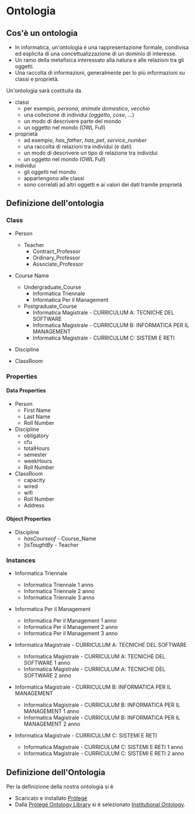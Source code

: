 # Ontologia
## Cos'è un ontologia
- In informatica, un'ontologia è una rappresentazione formale, condivisa ed esplicita di una concettualizzazione di un dominio di interesse.
- Un ramo della metafisica interessato alla natura e alle relazioni tra gli oggetti.
- Una raccolta di informazioni, generalmente per lo più informazioni su classi e proprietà.

Un'ontologia sarà costituita da 
- classi
    - per esempio, *persona*, *animale domestico*, *vecchio* 
    - una collezione di individui (*oggetto*, *cose*, ...) 
    - un modo di descrivere parte del mondo 
    - un oggetto nel mondo (OWL Full)
- proprietà
    - ad esempio,  *has_father*, *has_pet*, *service_number*
    - una raccolta di relazioni tra individui (e dati) 
    - un modo di descrivere un tipo di relazione tra individui 
    - un oggetto nel mondo (OWL Full)
- individui
    - gli oggetti nel mondo 
    - appartengono alle classi 
    - sono correlati ad altri oggetti e ai valori dei dati tramite proprietà

## Definizione dell'ontologia

### Class
- Person
    - Teacher
        - Contract_Professor
        - Ordinary_Professor
        - Associate_Professor

- Course Name
    - Undergraduate_Course
        - Informatica Triennale
        - Informatica Per il Management
    - Postgraduate_Course
        - Informatica Magistrale - CURRICULUM A: TECNICHE DEL SOFTWARE
        - Informatica Magistrale - CURRICULUM B: INFORMATICA PER IL MANAGEMENT
        - Informatica Magistrale - CURRICULUM C: SISTEMI E RETI
                            

- Discipline
- ClassRoom


### Properties

#### Data Properties
- Person
    - First Name
    - Last Name
    - Roll Number 
- Discipline
    - obligatory
    - cfu
    - totalHours
    - semester
    - weekHours
    - Roll Number
- ClassRoom
    - capacity
    - wired
    - wifi
    - Roll Number
    - Address

#### Object Properties
- Discipline 
    - *hasCourseof* - Course_Name
    - ]*isTaughtBy* - Teacher

### Instances
- Informatica Triennale
    - Informatica Triennale 1 anno
    - Informatica Triennale 2 anno
    - Informatica Triennale 3 anno

- Informatica Per il Management
    - Informatica Per il Management 1 anno
    - Informatica Per il Management 2 anno
    - Informatica Per il Management 3 anno

- Informatica Magistrale - CURRICULUM A: TECNICHE DEL SOFTWARE
    - Informatica Magistrale - CURRICULUM A: TECNICHE DEL SOFTWARE 1 anno 
    - Informatica Magistrale - CURRICULUM A: TECNICHE DEL SOFTWARE 2 anno

- Informatica Magistrale - CURRICULUM B: INFORMATICA PER IL MANAGEMENT
    - Informatica Magistrale - CURRICULUM B: INFORMATICA PER IL MANAGEMENT 1 anno 
    - Informatica Magistrale - CURRICULUM B: INFORMATICA PER IL MANAGEMENT 2 anno

- Informatica Magistrale - CURRICULUM C: SISTEMI E RETI
    - Informatica Magistrale - CURRICULUM C: SISTEMI E RETI 1 anno 
    - Informatica Magistrale - CURRICULUM C: SISTEMI E RETI 2 anno

## Definizione dell'Ontologia
Per la definizione della nostra ontologia si è 
- Scaricato e installato [Pròtegé](https://protegewiki.stanford.edu/wiki/Protege4GettingStarted#Download)
- Dalla [Protegé Ontology Library](https://protegewiki.stanford.edu/wiki/Protege_Ontology_Library) si è selezionato [Institutional Ontology](http://www.isibang.ac.in/~bisu/ontology/instOntology.owl). 
